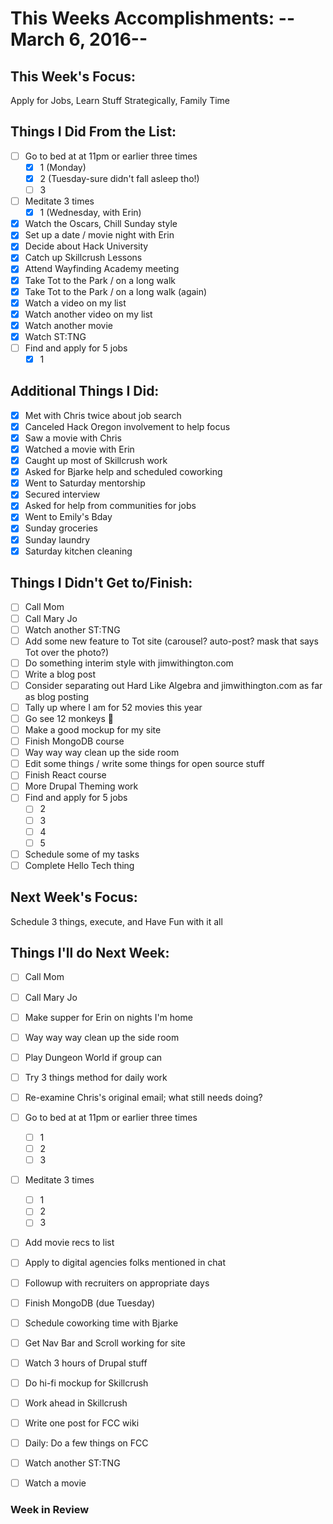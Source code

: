 # This Weeks Accomplishments: -- March 6, 2016--

## This Week's Focus:

Apply for Jobs, Learn Stuff Strategically, Family Time

## Things I Did From the List:
- [ ] Go to bed at at 11pm or earlier three times
    - [X] 1 (Monday)
    - [X] 2 (Tuesday-sure didn't fall asleep tho!)
    - [ ] 3
- [ ] Meditate 3 times
    - [X] 1 (Wednesday, with Erin)
- [X] Watch the Oscars, Chill Sunday style
- [X] Set up a date / movie night with Erin
- [X] Decide about Hack University
- [X] Catch up Skillcrush Lessons
- [X] Attend Wayfinding Academy meeting
- [X] Take Tot to the Park / on a long walk
- [X] Take Tot to the Park / on a long walk (again)
- [X] Watch a video on my list
- [X] Watch another video on my list
- [X] Watch another movie
- [X] Watch ST:TNG
- [ ] Find and apply for 5 jobs
  - [X] 1

## Additional Things I Did:
- [X] Met with Chris twice about job search
- [X] Canceled Hack Oregon involvement to help focus
- [X] Saw a movie with Chris
- [X] Watched a movie with Erin
- [X] Caught up most of Skillcrush work
- [X] Asked for Bjarke help and scheduled coworking
- [X] Went to Saturday mentorship
- [X] Secured interview
- [X] Asked for help from communities for jobs
- [X] Went to Emily's Bday
- [X] Sunday groceries
- [X] Sunday laundry
- [X] Saturday kitchen cleaning

## Things I Didn't Get to/Finish:
- [ ] Call Mom
- [ ] Call Mary Jo
- [ ] Watch another ST:TNG
- [ ] Add some new feature to Tot site (carousel? auto-post? mask that says Tot over the photo?)
- [ ] Do something interim style with jimwithington.com
- [ ] Write a blog post
- [ ] Consider separating out Hard Like Algebra and jimwithington.com as far as blog posting
- [ ] Tally up where I am for 52 movies this year
- [ ] Go see 12 monkeys 🐒
- [ ] Make a good mockup for my site
- [ ] Finish MongoDB course
- [ ] Way way way clean up the side room
- [ ] Edit some things / write some things for open source stuff
- [ ] Finish React course
- [ ] More Drupal Theming work
- [ ] Find and apply for 5 jobs
  - [ ] 2
  - [ ] 3
  - [ ] 4
  - [ ] 5
- [ ] Schedule some of my tasks
- [ ] Complete Hello Tech thing

## Next Week's Focus:
Schedule 3 things, execute, and Have Fun with it all

## Things I'll do Next Week:

- [ ] Call Mom
- [ ] Call Mary Jo
- [ ] Make supper for Erin on nights I'm home
- [ ] Way way way clean up the side room
- [ ] Play Dungeon World if group can

- [ ] Try 3 things method for daily work
- [ ] Re-examine Chris's original email; what still needs doing?
- [ ] Go to bed at at 11pm or earlier three times
    - [ ] 1
    - [ ] 2
    - [ ] 3
- [ ] Meditate 3 times
  - [ ] 1
  - [ ] 2
  - [ ] 3
- [ ] Add movie recs to list

- [ ] Apply to digital agencies folks mentioned in chat
- [ ] Followup with recruiters on appropriate days

- [ ] Finish MongoDB (due Tuesday)
- [ ] Schedule coworking time with Bjarke
- [ ] Get Nav Bar and Scroll working for site
- [ ] Watch 3 hours of Drupal stuff
- [ ] Do hi-fi mockup for Skillcrush
- [ ] Work ahead in Skillcrush
- [ ] Write one post for FCC wiki
- [ ] Daily: Do a few things on FCC

- [ ] Watch another ST:TNG
- [ ] Watch a movie

### Week in Review
